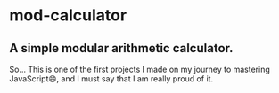 # mod-calculator
 A simple modular arithmetic calculator.
 -----
 So... This is one of the first projects I made on my journey to mastering JavaScript:smile:, and I must say that I am really proud of it.
